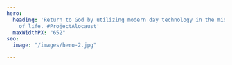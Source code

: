 ```yaml
---
hero:
  heading: 'Return to God by utilizing modern day technology in the midst of chaos
    of life. #ProjectAlocaust'
  maxWidthPX: "652"
seo:
  image: "/images/hero-2.jpg"

---
```

